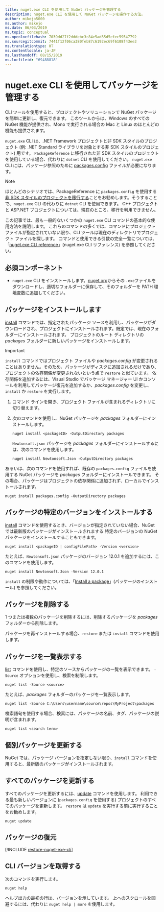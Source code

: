 ```yaml
---
title: nuget.exe CLI を使用して NuGet パッケージを管理する
description: nuget.exe CLI を使用して NuGet パッケージを操作する方法。
author: mikejo5000
ms.author: mikejo
ms.date: 06/03/2019
ms.topic: conceptual
ms.openlocfilehash: 7039dd27f2dddebc3c84e5ad35d5efec59547792
ms.sourcegitcommit: 7441f12f06ca380feb87c6192ec69f6108f43ee3
ms.translationtype: HT
ms.contentlocale: ja-JP
ms.lasthandoff: 08/15/2019
ms.locfileid: "69488818"
---
```

# <a name="manage-packages-using-the-nugetexe-cli"></a>nuget.exe CLI を使用してパッケージを管理する

CLI ツールを使用すると、プロジェクトやソリューションで NuGet パッケージを簡単に更新し、復元できます。 このツールからは、Windows のすべての NuGet 機能が提供され、Mono で実行される場合の Mac と Linux のほとんどの機能も提供されます。

`nuget.exe` CLI は、.NET Framework プロジェクトと非 SDK スタイルのプロジェクト (例: .NET Standard ライブラリを対象とする非 SDK スタイルのプロジェクト) 用です。 `PackageReference` に移行された非 SDK スタイルのプロジェクトを使用している場合、代わりに `dotnet` CLI を使用してください。 `nuget.exe` CLI には、パッケージ参照のために [packages.config](../reference/packages-config.md) ファイルが必要になります。

> [!NOTE]
> ほとんどのシナリオでは、PackageReference に `packages.config` を使用する [非 SDK スタイルのプロジェクトを移行する](../consume-packages/migrate-packages-config-to-package-reference.md)ことをお勧めします。そうすることで、`nuget.exe` CLI の代わりに `dotnet` CLI を使用できます。 C++ プロジェクトと ASP.NET プロジェクトについては、現在のところ、移行を利用できません。

この記事では、最も一般的ないくつかの `nuget.exe` CLI コマンドの基本的な使用方法を説明します。 これらのコマンドの多くでは、コマンドにプロジェクト ファイルが指定されていない限り、CLI ツールは現在のディレクトリでプロジェクト ファイルを探します。 コマンドと使用できる引数の完全一覧については、「[nuget.exe CLI reference](../reference/nuget-exe-cli-reference.md)」(nuget.exe CLI リファレンス) を参照してください。

## <a name="prerequisites"></a>必須コンポーネント

- `nuget.exe` CLI をインストールします。[nuget.org](https://dist.nuget.org/win-x86-commandline/latest/nuget.exe)からその `.exe`ファイルをダウンロードし、適切なフォルダーに保存して、そのフォルダーを PATH 環境変数に追加してください。

## <a name="install-a-package"></a>パッケージをインストールします

[install](../reference/cli-reference/cli-ref-install.md) コマンドでは、指定されたパッケージ ソースを利用し、パッケージがダウンロードされ、プロジェクトにインストールされます。既定では、現在のフォルダーにインストールされます。 プロジェクトのルート ディレクトリの *packages* フォルダーに新しいパッケージをインストールします。

> [!IMPORTANT]
> `install` コマンドではプロジェクト ファイルや *packages.config* が変更されることはありません。そのため、パッケージがディスクに追加されるだけであり、プロジェクトの依存関係が変更されないという点で `restore` と似ています。 依存関係を追加するには、Visual Studio でパッケージ マネージャー UI かコンソールを利用してパッケージ復元を追加するか、*packages.config* を変更し、`install` か `restore` を実行します。

1. コマンド ラインを開き、プロジェクト ファイルが含まれるディレクトリに切り替えます。

2. 次のコマンドを使用し、NuGet パッケージを *packages* フォルダーにインストールします。

    ```cli
    nuget install <packageID> -OutputDirectory packages
    ```

    `Newtonsoft.json` パッケージを *packages* フォルダーにインストールするには、次のコマンドを使用します。

    ```cli
    nuget install Newtonsoft.Json -OutputDirectory packages
    ```

あるいは、次のコマンドを使用すれば、既存の `packages.config` ファイルを使用する NuGet パッケージを *packages* フォルダーにインストールできます。 その場合、パッケージはプロジェクトの依存関係に追加されず、ローカルでインストールされます。

```cli
nuget install packages.config -OutputDirectory packages
```

## <a name="install-a-specific-version-of-a-package"></a>パッケージの特定のバージョンをインストールする

[install](../reference/cli-reference/cli-ref-install.md) コマンドを使用するとき、バージョンが指定されていない場合、NuGet では最新版のパッケージがインストールされまする 特定のバージョンの NuGet パッケージをインストールすることもできます。

```cli
nuget install <packageID | configFilePath> -Version <version>
```

たとえば、`Newtonsoft.json` パッケージのバージョン 12.0.1 を追加するには、このコマンドを使用します。

```cli
nuget install Newtonsoft.Json -Version 12.0.1
```

`install` の制限や動作については、「[Install a package](#install-a-package)」(パッケージのインストール) を参照してください。

## <a name="remove-a-package"></a>パッケージを削除する

1 つまたは複数のパッケージを削除するには、削除するパッケージを *packages* フォルダーから削除します。

パッケージを再インストールする場合、`restore` または `install` コマンドを使用します。

## <a name="list-packages"></a>パッケージを一覧表示する

[list](../reference/cli-reference/cli-ref-list.md) コマンドを使用し、特定のソースからパッケージの一覧を表示できます。 `-Source` オプションを使用し、検索を制限します。

```cli
nuget list -Source <source>
```

たとえば、*packages* フォルダーのパッケージを一覧表示します。

```cli
nuget list -Source C:\Users\username\source\repos\MyProject\packages
```

検索語句を使用する場合、検索には、パッケージの名前、タグ、パッケージの説明が含まれます。

```cli
nuget list <search term>
```

## <a name="update-an-individual-package"></a>個別パッケージを更新する

NuGet では、パッケージ バージョンを指定しない限り、`install` コマンドを使用すると、最新版のパッケージがインストールされます。

## <a name="update-all-packages"></a>すべてのパッケージを更新する

すべてのパッケージを更新するには、[update](../reference/cli-reference/cli-ref-update.md) コマンドを使用します。 利用できる最も新しいバージョンに (`packages.config` を使用する) プロジェクトのすべてのパッケージを更新します。 `restore` は `update` を実行する前に実行することをお勧めします。

```cli
nuget update
```

## <a name="restore-packages"></a>パッケージの復元

[!INCLUDE [restore-nuget-exe-cli](includes/restore-nuget-exe-cli.md)]

## <a name="get-the-cli-version"></a>CLI バージョンを取得する

次のコマンドを実行します。

```cli
nuget help
```

ヘルプ出力の最初の行は、バージョンを示しています。 上へのスクロールを回避するには、代わりに `nuget help | more` を使用します。